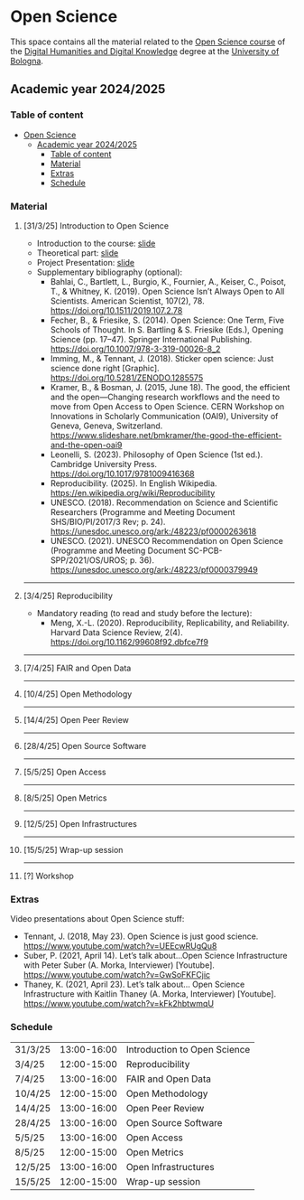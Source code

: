 # Open Science

This space contains all the material related to the [Open Science course](https://www.unibo.it/it/didattica/insegnamenti/insegnamento/2024/443753) of the [Digital Humanities and Digital Knowledge](https://corsi.unibo.it/2cycle/DigitalHumanitiesKnowledge) degree at the [University of Bologna](https://www.unibo.it).

## Academic year 2024/2025


### Table of content
- [Open Science](#open-science)
  - [Academic year 2024/2025](#academic-year-20242025)
    - [Table of content](#table-of-content)
    - [Material](#material)
    - [Extras](#extras)
    - [Schedule](#schedule)


### Material

1. [31/3/25] Introduction to Open Science
   * Introduction to the course: [slide](https://docs.google.com/presentation/d/1Shuca-EDhPs5K5f9iVNd-rR_PQLPhBPkWp4nghTK2JI/edit?usp=sharing)
   * Theoretical part: [slide](https://docs.google.com/presentation/d/1ulfsEc4GIUq9g9VV56tdQWawLgGcw0OJk3Ww71pEu00/edit?usp=sharing)
   * Project Presentation: [slide](https://docs.google.com/presentation/d/18K2i4kCszGnXIkMf4xtaXw5ObEL4WerSX2Sja0upRzY/edit?usp=sharing)
   * Supplementary bibliography (optional):
     * Bahlai, C., Bartlett, L., Burgio, K., Fournier, A., Keiser, C., Poisot, T., & Whitney, K. (2019). Open Science Isn’t Always Open to All Scientists. American Scientist, 107(2), 78. https://doi.org/10.1511/2019.107.2.78
     * Fecher, B., & Friesike, S. (2014). Open Science: One Term, Five Schools of Thought. In S. Bartling & S. Friesike (Eds.), Opening Science (pp. 17–47). Springer International Publishing. https://doi.org/10.1007/978-3-319-00026-8_2
     * Imming, M., & Tennant, J. (2018). Sticker open science: Just science done right [Graphic]. https://doi.org/10.5281/ZENODO.1285575
     * Kramer, B., & Bosman, J. (2015, June 18). The good, the efficient and the open—Changing research workflows and the need to move from Open Access to Open Science. CERN Workshop on Innovations in Scholarly Communication (OAI9), University of Geneva, Geneva, Switzerland. https://www.slideshare.net/bmkramer/the-good-the-efficient-and-the-open-oai9
     * Leonelli, S. (2023). Philosophy of Open Science (1st ed.). Cambridge University Press. https://doi.org/10.1017/9781009416368
     * Reproducibility. (2025). In English Wikipedia. https://en.wikipedia.org/wiki/Reproducibility
     * UNESCO. (2018). Recommendation on Science and Scientific Researchers (Programme and Meeting Document SHS/BIO/PI/2017/3 Rev; p. 24). https://unesdoc.unesco.org/ark:/48223/pf0000263618
     * UNESCO. (2021). UNESCO Recommendation on Open Science (Programme and Meeting Document SC-PCB-SPP/2021/OS/UROS; p. 36). https://unesdoc.unesco.org/ark:/48223/pf0000379949
   <hr></hr>

2. [3/4/25] Reproducibility
   * Mandatory reading (to read and study before the lecture):
     * Meng, X.-L. (2020). Reproducibility, Replicability, and Reliability. Harvard Data Science Review, 2(4). https://doi.org/10.1162/99608f92.dbfce7f9 
   <hr></hr>

3. [7/4/25] FAIR and Open Data
   <hr></hr>

4. [10/4/25] Open Methodology
   <hr></hr>

5. [14/4/25] Open Peer Review
   <hr></hr>

6. [28/4/25] Open Source Software
   <hr></hr>

7. [5/5/25] Open Access
   <hr></hr>

8. [8/5/25] Open Metrics
   <hr></hr>

9. [12/5/25] Open Infrastructures
   <hr></hr>

10. [15/5/25] Wrap-up session 
    <hr></hr>

11. [?] Workshop


### Extras

Video presentations about Open Science stuff:
* Tennant, J. (2018, May 23). Open Science is just good science. https://www.youtube.com/watch?v=UEEcwRUgQu8
* Suber, P. (2021, April 14). Let’s talk about...Open Science Infrastructure with Peter Suber (A. Morka, Interviewer) [Youtube]. https://www.youtube.com/watch?v=GwSoFKFCjic
* Thaney, K. (2021, April 23). Let’s talk about... Open Science Infrastructure with Kaitlin Thaney (A. Morka, Interviewer) [Youtube]. https://www.youtube.com/watch?v=kFk2hbtwmqU


### Schedule

<table>
  <tr><td>31/3/25</td><td>13:00-16:00</td><td>Introduction to Open Science</td></tr>
  <tr><td>3/4/25</td><td>12:00-15:00</td><td>Reproducibility</td></tr>
  <tr><td>7/4/25</td><td>13:00-16:00</td><td>FAIR and Open Data</td></tr>
  <tr><td>10/4/25</td><td>12:00-15:00</td><td>Open Methodology</td></tr>
  <tr><td>14/4/25</td><td>13:00-16:00</td><td>Open Peer Review</td></tr>
  <tr><td>28/4/25</td><td>13:00-16:00</td><td>Open Source Software</td></tr>
  <tr><td>5/5/25</td><td>13:00-16:00</td><td>Open Access</td></tr>
  <tr><td>8/5/25</td><td>12:00-15:00</td><td>Open Metrics</td></tr>
  <tr><td>12/5/25</td><td>13:00-16:00</td><td>Open Infrastructures</td></tr>
  <tr><td>15/5/25</td><td>12:00-15:00</td><td>Wrap-up session</td></tr>
</table>
